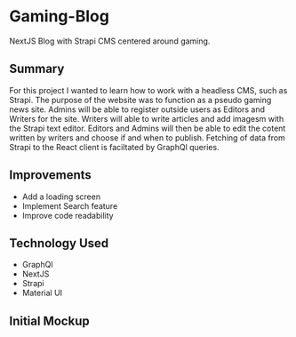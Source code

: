 # Gaming-Blog
NextJS Blog with Strapi CMS centered around gaming. 

## Summary
For this project I wanted to learn how to work with a headless CMS, such as Strapi.
                      The purpose of the website was to function as a pseudo gaming news site. 
                        Admins will be able to register outside users as Editors and Writers for the site. Writers 
                        will able to write articles and add imagesm with the Strapi text editor. 
                        Editors and Admins will then be able to edit the cotent written by writers and choose if and when 
                        to publish. Fetching of data from Strapi to the React client is faciltated by GraphQl queries.
## Improvements
- Add a loading screen 
- Implement Search feature
- Improve code readability

## Technology Used
- GraphQl
- NextJS
- Strapi
- Material UI

## Initial Mockup

